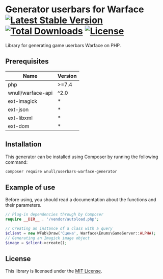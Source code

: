 # Generator userbars for Warface [![Latest Stable Version](https://poser.pugx.org/wnull/userbars-warface-generator/v)](//packagist.org/packages/wnull/userbars-warface-generator) [![Total Downloads](https://poser.pugx.org/wnull/userbars-warface-generator/downloads)](//packagist.org/packages/wnull/userbars-warface-generator) [![License](https://poser.pugx.org/wnull/userbars-warface-generator/license)](//packagist.org/packages/wnull/userbars-warface-generator)

Library for generating game userbars Warface on PHP.

## Prerequisites

| Name               | Version |
|  ---               |   ---   |
| php                | \>=7.4  |
| wnull/warface-api  | ^2.0    |
| ext-imagick        | *       |
| ext-json           | *       |
| ext-libxml         | *       |
| ext-dom            | *       |

## Installation

This generator can be installed using Composer by running the following command:

```sh
composer require wnull/userbars-warface-generator
```

## Example of use

Before using, you should read a documentation about the functions and their parameters. 

```php
// Plug-in dependencies through by Composer
require __DIR__ . '/vendor/autoload.php';

// Creating an instance of a class with a query
$client = new WFub\Draw('Сцена', Warface\Enums\GameServer::ALPHA);
// Generating an Imagick image object
$image = $client->create();
```

## License

This library is licensed under the [MIT License](https://github.com/wnull/warface-api/blob/master/LICENSE).
